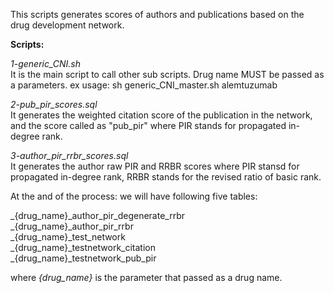
This scripts generates scores of authors and publications based on the drug development network.

**Scripts:**    

*1-generic_CNI.sh*    
It is the main script to call other sub scripts. Drug name MUST be passed as a parameters. 
ex usage: sh generic_CNI_master.sh alemtuzumab    

*2-pub_pir_scores.sql*      
It generates the weighted citation score of the publication in the network, and the score called as "pub_pir" where PIR stands for propagated in-degree rank.     

*3-author_pir_rrbr_scores.sql*      
It generates the author raw PIR and RRBR scores where PIR stansd for propagated in-degree rank, RRBR stands for the revised ratio of basic rank.  

At the and of the process: we will have following five tables:  
  
_{drug_name}_author_pir_degenerate_rrbr  
_{drug_name}_author_pir_rrbr  
_{drug_name}_test_network   
_{drug_name}_testnetwork_citation  
_{drug_name}_testnetwork_pub_pir  
  
where _{drug_name}_ is the parameter that passed as a drug name.
